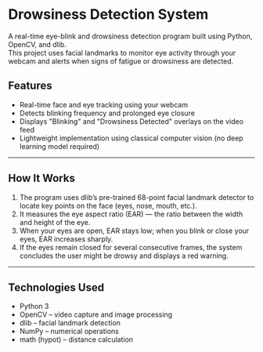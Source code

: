 # Drowsiness Detection System

A real-time eye-blink and drowsiness detection program built using Python, OpenCV, and dlib.  
This project uses facial landmarks to monitor eye activity through your webcam and alerts when signs of fatigue or drowsiness are detected.

## Features
- Real-time face and eye tracking using your webcam  
- Detects blinking frequency and prolonged eye closure  
- Displays "Blinking" and "Drowsiness Detected" overlays on the video feed  
- Lightweight implementation using classical computer vision (no deep learning model required)  

---

## How It Works
1. The program uses dlib’s pre-trained 68-point facial landmark detector to locate key points on the face (eyes, nose, mouth, etc.).
2. It measures the eye aspect ratio (EAR) — the ratio between the width and height of the eye.
3. When your eyes are open, EAR stays low; when you blink or close your eyes, EAR increases sharply.
4. If the eyes remain closed for several consecutive frames, the system concludes the user might be drowsy and displays a red warning.

---

## Technologies Used
- Python 3  
- OpenCV – video capture and image processing  
- dlib – facial landmark detection  
- NumPy – numerical operations  
- math (hypot) – distance calculation


